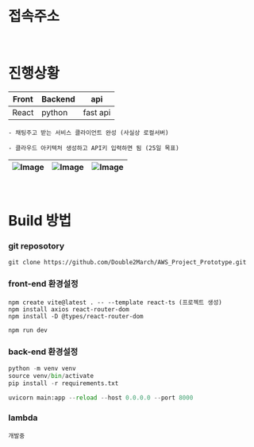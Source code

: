# 접속주소


<br/>

# 진행상황
|Front|Backend|api|
|-|-|-|
|React|python|fast api|

```
- 채팅주고 받는 서비스 클라이언트 완성 (사실상 로컬서버)

- 클라우드 아키텍처 생성하고 API키 입력하면 됨 (25일 목표)
```

|![Image](https://github.com/user-attachments/assets/3aaf3bd6-0cca-4748-a38c-5c0731245c94)|![Image](https://github.com/user-attachments/assets/9784421b-82ae-431f-8f3a-6555d51a3707)|![Image](https://github.com/user-attachments/assets/59a2aea2-b6a6-4b25-a66a-fe618d241523)|
|-|-|-|

<br>

# Build 방법

### git reposotory
```
git clone https://github.com/Double2March/AWS_Project_Prototype.git
```
### front-end 환경설정
```
npm create vite@latest . -- --template react-ts (프로젝트 생성)
npm install axios react-router-dom
npm install -D @types/react-router-dom

npm run dev
```
### back-end 환경설정
```python
python -m venv venv
source venv/bin/activate
pip install -r requirements.txt

uvicorn main:app --reload --host 0.0.0.0 --port 8000
```
### lambda
```
개발중
```
